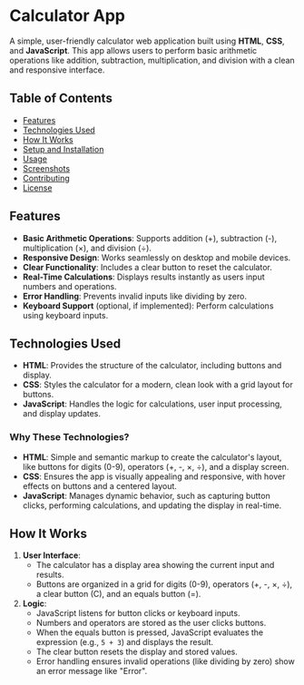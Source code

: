 # Calculator App

A simple, user-friendly calculator web application built using **HTML**, **CSS**, and **JavaScript**. This app allows users to perform basic arithmetic operations like addition, subtraction, multiplication, and division with a clean and responsive interface.

## Table of Contents
- [Features](#features)
- [Technologies Used](#technologies-used)
- [How It Works](#how-it-works)
- [Setup and Installation](#setup-and-installation)
- [Usage](#usage)
- [Screenshots](#screenshots)
- [Contributing](#contributing)
- [License](#license)

## Features
- **Basic Arithmetic Operations**: Supports addition (+), subtraction (-), multiplication (×), and division (÷).
- **Responsive Design**: Works seamlessly on desktop and mobile devices.
- **Clear Functionality**: Includes a clear button to reset the calculator.
- **Real-Time Calculations**: Displays results instantly as users input numbers and operations.
- **Error Handling**: Prevents invalid inputs like dividing by zero.
- **Keyboard Support** (optional, if implemented): Perform calculations using keyboard inputs.

## Technologies Used
- **HTML**: Provides the structure of the calculator, including buttons and display.
- **CSS**: Styles the calculator for a modern, clean look with a grid layout for buttons.
- **JavaScript**: Handles the logic for calculations, user input processing, and display updates.

### Why These Technologies?
- **HTML**: Simple and semantic markup to create the calculator's layout, like buttons for digits (0-9), operators (+, -, ×, ÷), and a display screen.
- **CSS**: Ensures the app is visually appealing and responsive, with hover effects on buttons and a centered layout.
- **JavaScript**: Manages dynamic behavior, such as capturing button clicks, performing calculations, and updating the display in real-time.

## How It Works
1. **User Interface**:
   - The calculator has a display area showing the current input and results.
   - Buttons are organized in a grid for digits (0-9), operators (+, -, ×, ÷), a clear button (C), and an equals button (=).
2. **Logic**:
   - JavaScript listens for button clicks or keyboard inputs.
   - Numbers and operators are stored as the user clicks buttons.
   - When the equals button is pressed, JavaScript evaluates the expression (e.g., `5 + 3`) and displays the result.
   - The clear button resets the display and stored values.
   - Error handling ensures invalid operations (like dividing by zero) show an error message like "Error".


